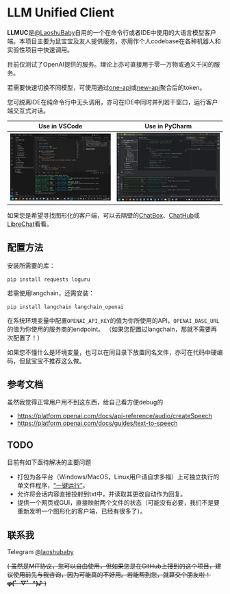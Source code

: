 # LLM Unified Client

**LLMUC**是[@LaoshuBaby](https://github.com/LaoshuBaby)自用的一个在命令行或者IDE中使用的大语言模型客户端。本项目主要为鼠宝宝及友人提供服务，亦用作个人codebase在各种机器人和实验性项目中快速调用。

目前仅测试了OpenAI提供的服务。理论上亦可直接用于零一万物或通义千问的服务。

若需要快速切换不同模型，可使用通过[one-api](https://github.com/songquanpeng/one-api)或[new-api](https://github.com/Calcium-Ion/new-api)聚合后的token。

您可脱离IDE在纯命令行中无头调用，亦可在IDE中同时并列若干窗口，运行客户端交互式对话。

| Use in VSCode                    | Use in PyCharm                     |
|----------------------------------|------------------------------------|
| ![VSCode](screenshot_vscode.png) | ![PyCharm](screenshot_pycharm.png) |

如果您是希望寻找图形化的客户端，可以去隔壁的[ChatBox](https://github.com/Bin-Huang/chatbox)、[ChatHub](https://github.com/chathub-dev/chathub)或[LibreChat](https://github.com/danny-avila/LibreChat)看看。

## 配置方法

安装所需要的库：

```shell
pip install requests loguru
```

若需使用langchain，还需安装：

```shell
pip install langchain langchain_openai
```

在系统环境变量中配置`OPENAI_API_KEY`的值为你所使用的API，`OPENAI_BASE_URL`的值为你使用的服务商的endpoint。 （如果您配置过langchain，那就不需要再次配置了！）

如果您不懂什么是环境变量，也可以在同目录下放置同名文件，亦可在代码中硬编码，但鼠宝宝不推荐这么做。

## 参考文档

虽然我觉得正常用户用不到这东西，给自己看方便debug的

* https://platform.openai.com/docs/api-reference/audio/createSpeech
* https://platform.openai.com/docs/guides/text-to-speech

## TODO

目前有如下亟待解决的主要问题

* 打包为各平台（Windows/MacOS，Linux用户请自求多福）上可独立执行的单文件程序，[“一键运行”](https://github.com/sherlock-project/sherlock/issues/2011)。
* 允许将会话内容直接投射到txt中，并读取其更改自动作为回复。
* 提供一个网页或GUI，直接映射两个文件的状态（可能没有必要，我们不是要重新发明一个图形化的客户端，已经有很多了）。

## 联系我

Telegram [@laoshubaby](https://t.me/laoshubaby)

~~( 虽然是MIT协议，您可以自由使用，但如果您是在GitHub上搜到的这个项目，建议使用前先与我咨询，因为可能真的不好用。若能帮到您，就算交个朋友啦！**φ(゜▽゜*)♪** )~~